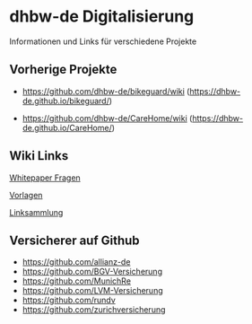 # dhbw-de Digitalisierung
Informationen und Links für verschiedene Projekte

## Vorherige Projekte


* https://github.com/dhbw-de/bikeguard/wiki (https://dhbw-de.github.io/bikeguard/)

* https://github.com/dhbw-de/CareHome/wiki  (https://dhbw-de.github.io/CareHome/)



## Wiki Links

[Whitepaper Fragen](https://github.com/dhbw-de/allgemeine-infos/wiki)

[Vorlagen](https://github.com/dhbw-de/allgemeine-infos/wiki/Vorlagen)

[Linksammlung](https://github.com/dhbw-de/allgemeine-infos/wiki/Online-Ressourcen)

## Versicherer auf Github

* https://github.com/allianz-de
* https://github.com/BGV-Versicherung
* https://github.com/MunichRe
* https://github.com/LVM-Versicherung
* https://github.com/rundv
* https://github.com/zurichversicherung



